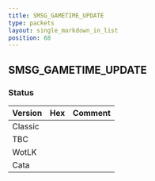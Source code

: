 ```yaml
---
title: SMSG_GAMETIME_UPDATE
type: packets
layout: single_markdown_in_list
position: 68
---
```


## SMSG_GAMETIME_UPDATE

### Status

Version | Hex | Comment
---------- | ---------- | ---------- 
Classic |  |  
TBC |  |  
WotLK |  |  
Cata |  |  

